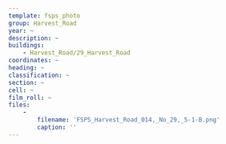 ```yaml
---
template: fsps_photo
group: Harvest_Road
year: ~
description: ~
buildings:
    - Harvest_Road/29_Harvest_Road
coordinates: ~
heading: ~
classification: ~
section: ~
cell: ~
film_roll: ~
files:
    -
        filename: 'FSPS_Harvest_Road_014,_No_29,_5-1-B.png'
        caption: ''
---
```

